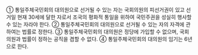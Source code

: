 ① 통일주체국민회의 대의원으로 선거될 수 있는 자는 국회의원의 피선거권이 있고 선거일 현재 30세에 달한 자로서 조국의 평화적 통일을 위하여 국민주권을 성실히 행사할 수 있는 자라야 한다.
② 통일주체국민회의 대의원으로 선거될 수 있는 자의 자격에 관하여는 법률로 정한다.
③ 통일주체국민회의 대의원은 정당에 가입할 수 없으며, 국회의원과 법률이 정하는 공직을 겸할 수 없다.
④ 통일주체국민회의 대의원의 임기는 6년으로 한다.
